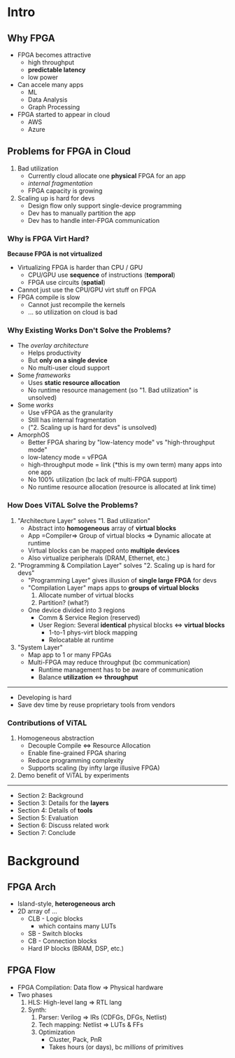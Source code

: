 # Intro

## Why FPGA

- FPGA becomes attractive
  - high throughput
  - **predictable latency**
  - low power
- Can accele many apps
  - ML
  - Data Analysis
  - Graph Processing
- FPGA started to appear in cloud
  - AWS
  - Azure

## Problems for FPGA in Cloud

1. Bad utilization
   - Currently cloud allocate one **physical** FPGA for an app
   - *internal fragmentation*
   - FPGA capacity is growing
2. Scaling up is hard for devs
   - Design flow only support single-device programming
   - Dev has to manually partition the app
   - Dev has to handle inter-FPGA communication

### Why is FPGA Virt Hard?

**Because FPGA is not virtualized**

- Virtualizing FPGA is harder than CPU / GPU
  - CPU/GPU use **sequence** of instructions (**temporal**)
  - FPGA use circuits (**spatial**)
- Cannot just use the CPU/GPU virt stuff on FPGA
- FPGA compile is slow
  - Cannot just recompile the kernels
  - ... so utilization on cloud is bad

### Why Existing Works Don't Solve the Problems?

- The *overlay architecture*
  - Helps productivity
  - But **only on a single device**
  - No multi-user cloud support
- Some *frameworks*
  - Uses **static resource allocation**
  - No runtime resource management (so "1. Bad utilization" is unsolved)
- Some *works*
  - Use vFPGA as the granularity
  - Still has internal fragmentation
  - ("2. Scaling up is hard for devs" is unsolved)
- AmorphOS
  - Better FPGA sharing by "low-latency mode" vs "high-throughput mode"
  - low-latency mode = vFPGA
  - high-throughput mode = link (*this is my own term) many apps into one app
  - No 100% utilization (bc lack of multi-FPGA support)
  - No runtime resource allocation (resource is allocated at link time)

### How Does ViTAL Solve the Problems?

1. "Architecture Layer" solves "1. Bad utilization"
   - Abstract into **homogeneous** array of **virtual blocks**
   - App =Compiler=> Group of virtual blocks => Dynamic allocate at runtime
   - Virtual blocks can be mapped onto **multiple devices**
   - Also virtualize peripherals (DRAM, Ethernet, etc.)
2. "Programming & Compilation Layer" solves "2. Scaling up is hard for devs"
   - "Programming Layer" gives illusion of **single large FPGA** for devs
   - "Compilation Layer" maps apps to **groups of virtual blocks**
     1. Allocate number of virtual blocks
     2. Partition? (what?)
   - One device divided into 3 regions
     - Comm & Service Region (reserved)
     - User Region: Several **identical** physical blocks <=> **virtual blocks**
       - 1-to-1 phys-virt block mapping
       - Relocatable at runtime
3. "System Layer"
   - Map app to 1 or many FPGAs
   - Multi-FPGA may reduce throughput (bc communication)
     - Runtime management has to be aware of communication
     - Balance **utilization** <=> **throughput**

---

- Developing is hard
- Save dev time by reuse proprietary tools from vendors

### Contributions of ViTAL

1. Homogeneous abstraction
   - Decouple Compile <=> Resource Allocation
   - Enable fine-grained FPGA sharing
   - Reduce programming complexity
   - Supports scaling (by infty large illusive FPGA)
2. Demo benefit of ViTAL by experiments

---

- Section 2: Background
- Section 3: Details for the **layers**
- Section 4: Details of **tools**
- Section 5: Evaluation
- Section 6: Discuss related work
- Section 7: Conclude

# Background

## FPGA Arch

- Island-style, **heterogeneous arch**
- 2D array of ...
  - CLB - Logic blocks
    - which contains many LUTs
  - SB - Switch blocks
  - CB - Connection blocks
  - Hard IP blocks (BRAM, DSP, etc.)

## FPGA Flow

- FPGA Compilation: Data flow => Physical hardware
- Two phases
  1. HLS: High-level lang => RTL lang
  2. Synth:
     1. Parser: Verilog => IRs (CDFGs, DFGs, Netlist)
     2. Tech mapping: Netlist => LUTs & FFs
     3. Optimization
        - Cluster, Pack, PnR
        - Takes hours (or days), bc *millions* of primitives

